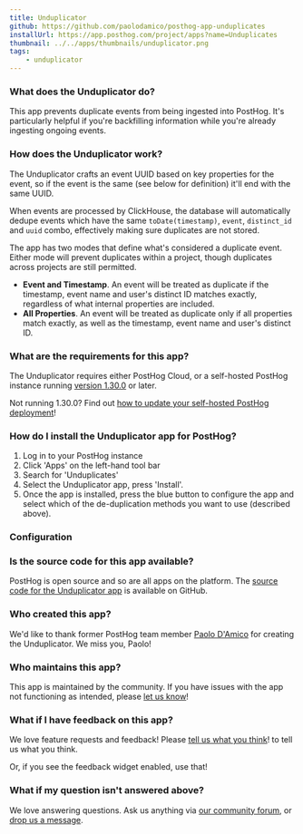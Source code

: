 ```yaml
---
title: Unduplicator
github: https://github.com/paolodamico/posthog-app-unduplicates
installUrl: https://app.posthog.com/project/apps?name=Unduplicates
thumbnail: ../../apps/thumbnails/unduplicator.png
tags:
    - unduplicator
---
```


### What does the Unduplicator do?

This app prevents duplicate events from being ingested into PostHog. It's particularly helpful if you're backfilling information while you're already ingesting ongoing events.

### How does the Unduplicator work?

The Unduplicator crafts an event UUID based on key properties for the event, so if the event is the same (see below for definition) it'll end with the same UUID.

When events are processed by ClickHouse, the database will automatically dedupe events which have the same `toDate(timestamp)`, `event`, `distinct_id` and `uuid` combo, effectively making sure duplicates are not stored.

The app has two modes that define what's considered a duplicate event. Either mode will prevent duplicates within a project, though duplicates across projects are still permitted.

-   **Event and Timestamp**. An event will be treated as duplicate if the timestamp, event name and user's distinct ID matches exactly, regardless of what internal properties are included.
-   **All Properties**. An event will be treated as duplicate only if all properties match exactly, as well as the timestamp, event name and user's distinct ID.

### What are the requirements for this app?

The Unduplicator requires either PostHog Cloud, or a self-hosted PostHog instance running [version 1.30.0](https://posthog.com/blog/the-posthog-array-1-30-0) or later.

Not running 1.30.0? Find out [how to update your self-hosted PostHog deployment](https://posthog.com/docs/runbook/upgrading-posthog)!

### How do I install the Unduplicator app for PostHog?

1. Log in to your PostHog instance
2. Click 'Apps' on the left-hand tool bar
3. Search for 'Unduplicates'
4. Select the Unduplicator app, press 'Install'.
5. Once the app is installed, press the blue button to configure the app and select which of the de-duplication methods you want to use (described above).

### Configuration

<AppParameters />

### Is the source code for this app available?

PostHog is open source and so are all apps on the platform. The [source code for the Unduplicator app](https://github.com/paolodamico/posthog-app-unduplicates) is available on GitHub.

### Who created this app?

We'd like to thank former PostHog team member [Paolo D'Amico](https://github.com/paolodamico) for creating the Unduplicator. We miss you, Paolo!

### Who maintains this app?

This app is maintained by the community. If you have issues with the app not functioning as intended, please [let us know](http://app.posthog.com/home#supportModal)!

### What if I have feedback on this app?

We love feature requests and feedback! Please [tell us what you think](http://app.posthog.com/home#supportModal)! to tell us what you think.

Or, if you see the feedback widget enabled, use that!

### What if my question isn't answered above?

We love answering questions. Ask us anything via [our community forum](/questions), or [drop us a message](http://app.posthog.com/home#supportModal). 

